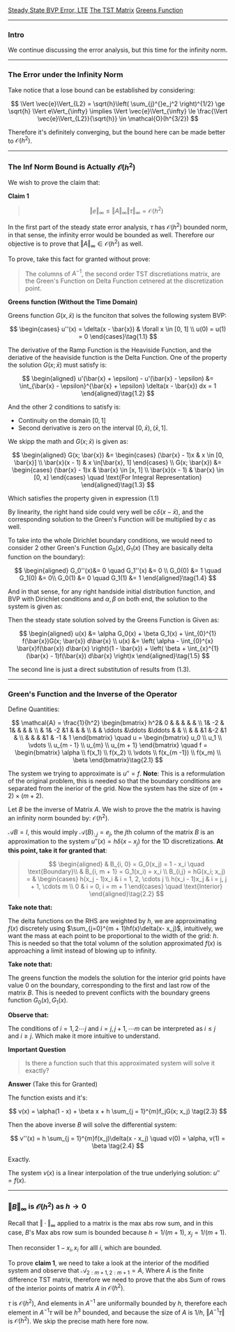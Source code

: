 [Steady State BVP Error, LTE](Steady%20State%20BVP%20Error,%20LTE.md)
[The TST Matrix](The%20TST%20Matrix.md)
[Greens Function](../AMATH%20503%20Intro%20to%20Partial%20Differential%20Equations/Greens%20Function.md)

---
### **Intro**
We continue discussing the error analysis, but this time for the infinity norm. 


---
### **The Error under the Infinity Norm**

Take notice that a lose bound can be established by considering: 

$$
\Vert \vec{e}\Vert_{L2} = \sqrt{h}\left(
        \sum_{j}^{}e_j^2
    \right)^{1/2} \ge \sqrt{h} \Vert e\Vert_{\infty}
    \implies
    \Vert \vec{e}\Vert_{\infty} \le 
    \frac{\Vert \vec{e}\Vert_{L2}}{\sqrt{h}} \in 
    \mathcal{O}(h^{3/2})
$$

Therefore it's definitely converging, but the bound here can be made better to $\mathcal{O}(h^2)$. 

---
### **The Inf Norm Bound is Actually $\mathcal{O}(h^2)$**

We wish to prove the claim that: 

**Claim 1**

> $$
> \Vert e\Vert_{\infty} \le \Vert A\Vert_{\infty}\Vert \tau\Vert_{\infty} = \mathcal{O}(h^2)
> $$

In the first part of the steady state error analysis, $\tau$ has $\mathcal{O}(h^2)$ bounded norm, in that sense, the infinity error would be bounded as well. Therefore our objective is to prove that $\Vert A\Vert_{\infty} \in \mathcal{O}(h^2)$ as well. 

To prove, take this fact for granted without prove: 

> The columns of $A^{-1}$, the second order TST discretiations matrix, are the Green's Function on Delta Function cetnered at the discretization point. 

**Greens function (Without the Time Domain)**

Greens function $G(x, \bar{x})$ is the funciton that solves the following system BVP: 

$$
\begin{cases}
    u''(x) = \delta(x - \bar{x}) & \forall x \in [0, 1] 
    \\
    u(0) = u(1) = 0
\end{cases}\tag{1.1}
$$

The derivative of the Ramp Function is the Heaviside Function, and the deriative of the heaviside function is the Delta Function. One of the property the solution $G(x; \bar{x})$ must satisfy is: 

$$
\begin{aligned}
    u'(\bar{x} + \epsilon) - u'(\bar{x} - \epsilon) &=  
    \int_{\bar{x} - \epsilon}^{\bar{x} + \epsilon} \delta(x - \bar{x}) dx = 1
\end{aligned}\tag{1.2}
$$

And the other 2 conditions to satisfy is: 

* Continuity on the domain $[0, 1]$
* Second derivative is zero on the interval $[0, \bar{x}), (\bar{x}, 1]$. 

We skipp the math and $G(x; \bar{x})$ is given as: 

$$
\begin{aligned}
    G(x; \bar{x}) &= 
    \begin{cases}
        (\bar{x} - 1)x & x \in [0, \bar{x}]
        \\
        \bar{x}(x - 1) & x \in[\bar{x}, 1]
    \end{cases}
    \\
    G(x; \bar{x}) &= 
    \begin{cases}
        (\bar{x} - 1)x & \bar{x} \in [x, 1]
        \\
        \bar{x}(x - 1) & \bar{x} \in [0, x]
    \end{cases} \quad \text{For Integral Representation}
\end{aligned}\tag{1.3}
$$

Which satisfies the property given in expression (1.1)

By linearity, the right hand side could very well be $c\delta(x - \bar{x})$, and the corresponding solution to the Green's Function will be multiplied by $c$ as well. 

To take into the whole Dirichlet boundary conditions, we would need to consider 2 other Green's Function $G_0(x), G_1(x)$ (They are basically delta function on the boundary): 

$$
\begin{aligned}
    G_0''(x)&= 0 \quad G_1''(x) &= 0 \\ 
    G_0(0) &= 1 \quad G_1(0) &= 0\\ 
    G_0(1) &= 0 \quad G_1(1) &= 1
\end{aligned}\tag{1.4}
$$

And in that sense, for any right handside initial distribution function, and BVP with Dirichlet conditions and $\alpha, \beta$ on both end, the solution to the system is given as: 

Then the steady state solution solved by the Greens Function is Given as: 


$$
\begin{aligned}
    u(x) &= \alpha G_0(x) + \beta G_1(x) + \int_{0}^{1} 
        f(\bar{x})G(x; \bar{x})
    d\bar{x}
    \\
    u(x) &= \left(
        \alpha - \int_{0}^{x} 
            \bar{x}f(\bar{x})
        d\bar{x}
    \right)(1 - \bar{x}) + \left(
        \beta + \int_{x}^{1} 
            (\bar{x} - 1)f(\bar{x})
        d\bar{x}
    \right)x
\end{aligned}\tag{1.5}
$$

The second line is just a direct substitution of results from (1.3). 

---
### **Green's Function and the Inverse of the Operator**

Define Quantities: 

$$
\mathcal{A} = \frac{1}{h^2}
\begin{bmatrix}
    h^2& 0 & & & & & \\
    1& -2 & 1& & & & \\
    & 1& -2 &1 & & & \\
    & & \ddots &\ddots  &\ddots  & & \\
    & & &1  &-2  &1 & \\
    & & & &1 & -1 & 1
\end{bmatrix} \quad 
u = \begin{bmatrix}
u_0 \\ u_1 \\  \vdots \\ u_{m - 1} \\ u_{m} \\ u_{m + 1}
\end{bmatrix} \quad f = \begin{bmatrix}
    \alpha  \\ f(x_1) \\ f(x_2) \\ \vdots \\ f(x_{m -1}) \\ f(x_m) \\ \beta
\end{bmatrix}\tag{2.1}
$$

The system we trying to approximate is $u'' = f$. **Note**: This is a reformulation of the original problem, this is needed so that the boundary conditions are separated from the inerior of the grid. Now the system has the size of $(m + 2)\times (m + 2)$. 

Let $B$ be the inverse of Matrix $A$. We wish to prove the the matrix is having an infinity norm bounded by: $\mathcal{O}(h^2)$. 

$\mathcal{A}B = I$, this would imply $\mathcal{A}(B)_{:, j} = e_j$, the $j$th column of the matrix $B$ is an approximation to the system $u''(x) = h\delta(x - x_j)$ for the 1D discretizations. **At this point, take it for granted that**: 

> $$
> \begin{aligned}
>     & B_{i, 0}  = G_0(x_j) = 1 - x_i \quad \text{Boundary}\\
>     & B_{i, m + 1} = G_1(x_i) = x_i \\
>     B_{i,j} = hG(x_i; x_j) = 
>     & \begin{cases} 
>         h(x_j - 1)x_i & i = 1, 2, \cdots j
>         \\
>         h(x_i - 1)x_j & i = j, j + 1, \cdots m
>         \\
>         0 & i = 0, i = m + 1
>     \end{cases} \quad \text{Interior}
> \end{aligned}\tag{2.2}
> $$

**Take note that:** 

The delta functions on the RHS are weighted by $h$, we are approximating $f(x)$ discretely using $\sum_{j=0}^{m + 1}hf(x)\delta(x- x_j)$, intuitively, we want the mass at each point to be proportional to the width of the grid: $h$. This is needed so that the total volumn of the solution approximated $f(x)$ is approaching a limit instead of blowing up to infinity. 

**Take note that:** 

The greens function the models the solution for the interior grid points have value 0 on the boundary, corresponding to the first and last row of the matrix $B$. This is needed to prevent conflicts with the boundary greens function $G_0(x), G_1(x)$. 

**Observe that:**

The conditions of $i = 1, 2\cdots j$ and $i = j, j + 1, \cdots m$ can be interpreted as $i \le j$ and $i \ge j$. Which make it more intuitive to understand. 


**Important Question**

> Is there a function such that this approximated system will solve it exactly? 

**Answer** (Take this for Granted)

The function exists and it's: 

$$
v(x) = \alpha(1 - x) + \beta x + h \sum_{j = 1}^{m}f_jG(x; x_j) \tag{2.3}
$$

Then the above inverse $B$ will solve the differential system: 

$$
v''(x) = h \sum_{j = 1}^{m}f(x_j)\delta(x - x_j)
\quad 
v(0) = \alpha, v(1) = \beta \tag{2.4}
$$

Exactly. 

The system $v(x)$ is a linear interpolation of the true underlying solution: $u''=f(x)$. 

---
### **$\Vert B\Vert_{\infty}$ is $\mathcal{O}(h^2)$ as $h\rightarrow 0$**

Recall that $\Vert\cdot \Vert_\infty$ applied to a matrix is the max abs row sum, and in this case, $B$'s Max abs row sum is bounded because $h = 1/(m + 1)$, $x_j = 1/(m + 1)$. 

Then reconsider $1 - x_i, x_i$ for alll $i$, which are bounded. 

To prove **claim 1**, we need to take a look at the interior of the modified system and observe that $\mathcal{A}_{2:m + 1, 2:m + 1} = A$, Where $A$ is the finite difference TST matrix, therefore we need to prove that the abs Sum of rows of the interior points of matrix $A$ in $\mathcal{O}(h^2)$. 

$\tau$ is $\mathcal{O}(h^2)$, And elements in $A^{-1}$ are uniformally bounded by $h$, therefore each element in $A^{-1}\tau$ will be $h^3$ bounded, and because the size of $A$ is $1/h$, $\Vert A^{-1}\tau\Vert$ is $\mathcal{O}(h^2)$. We skip the precise math here fore now. 
